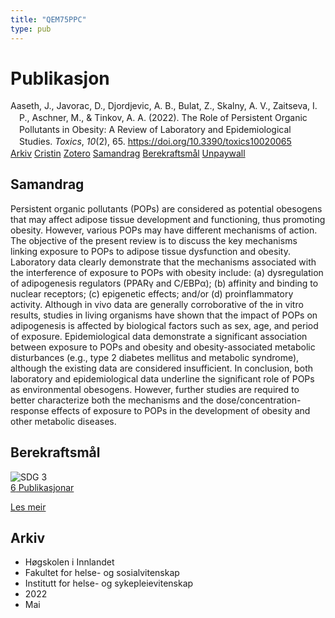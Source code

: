 ```yaml
---
title: "QEM75PPC"
type: pub
---
```

<h1>Publikasjon</h1>
<article id="csl-bib-container-QEM75PPC" class="csl-bib-container">
  <div class="csl-bib-body" style="line-height: 1.35; padding-left: 1em; text-indent:-1em;">
  <div class="csl-entry">Aaseth, J., Javorac, D., Djordjevic, A. B., Bulat, Z., Skalny, A. V., Zaitseva, I. P., Aschner, M., &amp; Tinkov, A. A. (2022). The Role of Persistent Organic Pollutants in Obesity: A Review of Laboratory and Epidemiological Studies. <i>Toxics</i>, <i>10</i>(2), 65. <a href="https://doi.org/10.3390/toxics10020065">https://doi.org/10.3390/toxics10020065</a></div>
</div>
  <div class="csl-bib-buttons">
    <a href="#taxonomy-article-QEM75PPC" class="csl-bib-button">Arkiv</a>
    <a href="https://app.cristin.no/results/show.jsf?id=2026956" alt="Cristin URL" class="csl-bib-button">Cristin</a>
    <a href="http://zotero.org/groups/5402882/items/QEM75PPC" alt="Zotero URL" class="csl-bib-button">Zotero</a>
    <a href="#abstract-article-QEM75PPC" class="csl-bib-button">Samandrag</a>
    <a href="#sdg-article-QEM75PPC" class="csl-bib-button">Berekraftsmål</a>
    <a href="https://www.mdpi.com/2305-6304/10/2/65/pdf?version=1644459544" class="csl-bib-button">Unpaywall</a>
  </div>
  <div id="csl-bib-meta-container-QEM75PPC"></div>
</article>
<div id="csl-bib-meta-QEM75PPC" class="csl-bib-meta">
  <article id="abstract-article-QEM75PPC" class="abstract-article">
    <h1>Samandrag</h1>
    Persistent organic pollutants (POPs) are considered as potential obesogens that may affect adipose tissue development and functioning, thus promoting obesity. However, various POPs may have different mechanisms of action. The objective of the present review is to discuss the key mechanisms linking exposure to POPs to adipose tissue dysfunction and obesity. Laboratory data clearly demonstrate that the mechanisms associated with the interference of exposure to POPs with obesity include: (a) dysregulation of adipogenesis regulators (PPARγ and C/EBPα); (b) affinity and binding to nuclear receptors; (c) epigenetic effects; and/or (d) proinflammatory activity. Although in vivo data are generally corroborative of the in vitro results, studies in living organisms have shown that the impact of POPs on adipogenesis is affected by biological factors such as sex, age, and period of exposure. Epidemiological data demonstrate a significant association between exposure to POPs and obesity and obesity-associated metabolic disturbances (e.g., type 2 diabetes mellitus and metabolic syndrome), although the existing data are considered insufficient. In conclusion, both laboratory and epidemiological data underline the significant role of POPs as environmental obesogens. However, further studies are required to better characterize both the mechanisms and the dose/concentration-response effects of exposure to POPs in the development of obesity and other metabolic diseases.
  </article>
  <article id="sdg-article-QEM75PPC" class="sdg-article">
    <h1>Berekraftsmål</h1>
    <div class="sdg-container"><div id="sdg3" class="sdg"> <img src="{{< params subfolder >}}images/sdg/sdg03_no.png" class="image" alt="SDG 3"> <div class="sdg-overlay"> <a href="{{< params subfolder >}}no/archive/?sdg=3#archive" class="sdg-publication-count"><span>6</span> Publikasjonar</a> <p><a href="NA" class="sdg-read-more">Les meir</a></p> </div> </div></div>
  </article>
  <article id="taxonomy-article-QEM75PPC" class="taxonomy-article">
    <h1>Arkiv</h1>
    <ul>
      <li>Høgskolen i Innlandet</li>
      <li>Fakultet for helse- og sosialvitenskap</li>
      <li>Institutt for helse- og sykepleievitenskap</li>
      <li>2022</li>
      <li>Mai</li>
    </ul>
  </article>
</div>
